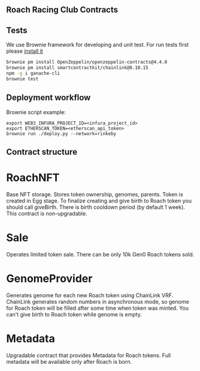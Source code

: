 ## Roach Racing Club Contracts

## Tests
We use Brownie framework for developing and unit test. For run tests
first please [install it](https://eth-brownie.readthedocs.io/en/stable/install.html)

```bash
brownie pm install OpenZeppelin/openzeppelin-contracts@4.4.0
brownie pm install smartcontractkit/chainlink@0.10.15
npm -g i ganache-cli
brownie test
```

## Deployment workflow
Brownie script example:  
```
export WEB3_INFURA_PROJECT_ID=<infura_project_id>
export ETHERSCAN_TOKEN=<etherscan_api_token>
brownie run ./deploy.py --network=rinkeby
```

## Contract structure

# RoachNFT

Base NFT storage. Stores token ownership, genomes, parents.
Token is created in Egg stage.
To finalize creating and give birth to Roach token you should 
call giveBirth. There is birth cooldown period (by default 1 week).
This contract is non-upgradable.

# Sale

Operates limited token sale. There can be only 10k Gen0 Roach tokens sold.

# GenomeProvider

Generates genome for each new Roach token using ChainLink VRF.
ChainLink generates random numbers in asynchronous mode, so genome for Roach token
will be filled after some time when token was minted.
You can't give birth to Roach token while genome is empty.

# Metadata

Upgradable contract that provides Metadata for Roach tokens. 
Full metadata will be available only after Roach is born.

